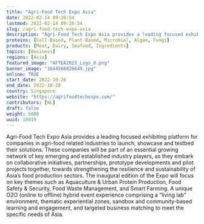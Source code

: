```yaml
---
title: "Agri-Food Tech Expo Asia"
date: 2022-02-14 09:26:54
lastmod: 2022-02-14 09:26:54
slug: /agri-food-tech-expo-asia
description: "Agri-Food Tech Expo Asia provides a leading focused exhibiting platform for companies in agri-food related industries to launch, showcase and testbed their solutions. These companies will be part of an essential growing network of key emerging and established industry players, as they embark on collaborative initiatives, partnerships, prototype developments and pilot projects together, towards strengthening the resilience and sustainability of Asia’s food production sectors."
proteins: [Cell-Based, Plant-Based, Microbial, Algae, Fungi]
products: [Meat, Dairy, Seafood, Ingredients]
topics: [Business]
regions: [Asia]
featured_image: "AFTEA2022_Logo_0.png"
banner_image: "1644566826649.jpg"
online: TRUE
start_date: 2022-10-26
end_date: 2022-10-28
country: Singapore
website: "https://agrifoodtechexpo.com/"
contributors: [NL]
draft: false
weight: 5000
uuid: 10419
---
```

<p>Agri-Food Tech Expo Asia provides a leading focused exhibiting platform for companies in agri-food related industries to launch, showcase and testbed their solutions. These companies will be part of an essential growing network of key emerging and established industry players, as they embark on collaborative initiatives, partnerships, prototype developments and pilot projects together, towards strengthening the resilience and sustainability of Asia’s food production sectors. The inaugural edition of the Expo will focus on key themes such as Aquaculture & Urban Protein Production, Food Safety & Security, Food Waste Management, and Smart Farming. A unique O2O (online to offline) hybrid event experience comprising a “living lab” environment, thematic experiential zones, sandbox and community-based learning and engagement, and targeted business matching to meet the specific needs of Asia.</p>
